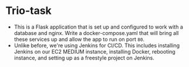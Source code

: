 # Trio-task

* This is a Flask application that is set up and configured to work with a database and nginx. Write a docker-compose.yaml that will bring all these services up and allow the app to run on port `80`.
* Unlike before, we're using Jenkins for CI/CD. This includes installing Jenkins on our EC2 MEDIUM instance, installing Docker, rebooting instance, and setting up as a freestyle project on Jenkins. 
